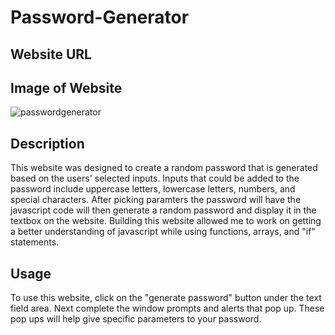 # Password-Generator

## Website URL

## Image of Website
![passwordgenerator](https://user-images.githubusercontent.com/123893924/233527747-be99598d-5362-4c03-b56c-5e3639b2a255.png)


## Description
This website was designed to create a random password that is generated based on the users' selected inputs. Inputs that could be added to the password include uppercase letters, lowercase letters, numbers, and special characters. After picking paramters the password will have the javascript code will then generate a random password and display it in the textbox on the website. Building this website allowed me to work on getting a better understanding of javascript while using functions, arrays, and "if" statements. 

## Usage
To use this website, click on the "generate password" button under the text field area. Next complete the window prompts and alerts that pop up. These pop ups will help give specific parameters to your password.

